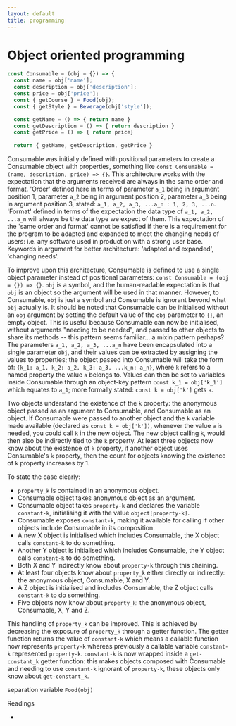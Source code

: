 ```yaml
---
layout: default
title: programming
---
```


# Object oriented programming
```js
const Consumable = (obj = {}) => {
  const name = obj['name'];
  const description = obj['description'];
  const price = obj['price'];
  const { getCourse } = Food(obj);
  const { getStyle } = Beverage(obj['style']);

  const getName = () => { return name }
  const getDescription = () => { return description }
  const getPrice = () => { return price}
  
  return { getName, getDescription, getPrice }
```

Consumable was initially defined with positional parameters to create a Consumable object with properties, something like `const Consumable = (name, description, price) => {}`.  This architecture works with the expectation that the arguments received are always in the same order and format.  'Order' defined here in terms of parameter `a_1` being in argument position 1, parameter `a_2` being in argument position 2, parameter `a_3` being in argument position 3, stated: `a_1, a_2, a_3, ...a_n : 1, 2, 3, ...n`. 'Format' defined  in terms of the expectation the data type of `a_1, a_2, ...a_n` will always be the data type we expect of them.  This expectation of the 'same order and format' cannot be satisfied if there is a requirement for the program to be adapted and expanded to meet the changing needs of users: i.e. any software used in production with a strong user base.  Keywords in argument for better architecture: 'adapted and expanded', 'changing needs'.

To improve upon this architecture, Consumable is defined to use a single object parameter instead of positional parameters: `const Consumable = (obj = {}) => {}`.  `obj` is a symbol, and the human-readable expectation is that `obj` is an object so the argument will be used in that manner.  However, to Consumable, `obj` is just a symbol and Consumable is ignorant beyond what `obj` actually is.  It should be noted that Consumable can be initialised without an `obj` argument by setting the default value of the `obj` parameter to `{}`, an empty object.  This is useful because Consumable can now be initialised, without arguments "needing to be needed", and passed to other objects to share its methods -- this pattern seems familiar... a mixin pattern perhaps?  The parameters `a_1, a_2, a_3, ...a_n` have been encapsulated into a single parameter `obj`, and their values can be extracted by assigning the values to properties; the object passed into Consumable will take the form of: `{k_1: a_1, k_2: a_2, k_3: a_3, ...k_n: a_n}`, where `k` refers to a named property the value `a` belongs to.  Values can then be set to variables inside Consumable through an object-key pattern `const k_1 = obj['k_1']` which equates to `a_1`; more formally stated: `const k = obj['k']` gets `a`.

Two objects understand the existence of the `k` property: the anonymous object passed as an argument to Consumable, and Consumable as an object.  If Consumable were passed to another object and the `k` variable made available (declared as `const k = obj['k'])`, whenever the value `a` is needed, you could call `k` in the new object.  The new object calling `k`, would then also be indirectly tied to the `k` property.  At least three objects now know about the existence of `k` property, if another object uses Consumable's `k` property, then the count for objects knowing the existence of `k` property increases by 1.

To state the case clearly:
- `property_k` is contained in an anonymous object.
- Consumable object takes anonymous object as an argument.
- Consumable object takes `property-k` and declares the variable `constant-k`, initialising it with the value `object[property-k]`.
- Consumable exposes `constant-k`, making it available for calling if other objects include Consumable in its composition.
- A new X object is initialised which includes Consumable, the X object calls `constant-k` to do something.
- Another Y object is initialised which includes Consumable, the Y object calls `constant-k` to do something.
- Both X and Y indirectly know about `property-k` through this chaining.
- At least four objects know about `property_k` either directly or indirectly: the anonymous object, Consumable, X and Y.
- A Z object is initialised and includes Consumable, the Z object calls `constant-k` to do something.
- Five objects now know about `property_k`: the anonymous object, Consumable, X, Y and Z.

This handling of `property_k` can be improved.  This is achieved by decreasing the exposure of `property_k` through a getter function.  The getter function returns the value of `constant-k` which means a callable function now represents `property-k` whereas previously a callable variable `constant-k` represented `property-k`.  `constant-k` is now wrapped inside a `get-constant_k` getter function: this makes objects composed with Consumable and needing to use `constant-k` ignorant of `property-k`, these objects only know about `get-constant_k`.

separation
variable
`Food(obj)`


Readings 
- []()